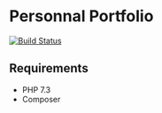 # Personnal Portfolio

[![Build Status](https://travis-ci.com/kiw808/portfolio.svg?token=Xwcj7Zzdx1jMtpZ8g7pF&branch=master)](https://travis-ci.com/kiw808/portfolio)

## Requirements

- PHP 7.3
- Composer